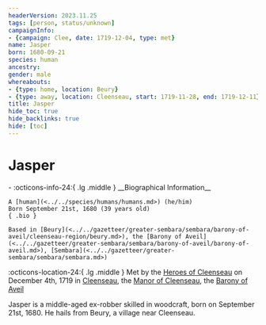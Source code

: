 ```yaml
---
headerVersion: 2023.11.25
tags: [person, status/unknown]
campaignInfo:
- {campaign: Clee, date: 1719-12-04, type: met}
name: Jasper
born: 1680-09-21
species: human
ancestry:
gender: male
whereabouts:
- {type: home, location: Beury}
- {type: away, location: Cleenseau, start: 1719-11-28, end: 1719-12-11}
title: Jasper
hide_toc: true
hide_backlinks: true
hide: [toc]
---
```

# Jasper
<div class="grid cards ext-narrow-margin ext-one-column" markdown>
- :octicons-info-24:{ .lg .middle } __Biographical Information__

    A [human](<../../species/humans/humans.md>) (he/him)  
    Born September 21st, 1680 (39 years old)  
    { .bio }

    Based in [Beury](<../../gazetteer/greater-sembara/sembara/barony-of-aveil/cleenseau-region/beury.md>), the [Barony of Aveil](<../../gazetteer/greater-sembara/sembara/barony-of-aveil/barony-of-aveil.md>), [Sembara](<../../gazetteer/greater-sembara/sembara/sembara.md>)
</div>



:octicons-location-24:{ .lg .middle } Met by the [Heroes of Cleenseau](<../pcs/cleenseau/heroes-of-cleenseau.md>) on December 4th, 1719 in [Cleenseau](<../../gazetteer/greater-sembara/sembara/barony-of-aveil/cleenseau-region/cleenseau/cleenseau.md>), the [Manor of Cleenseau](<../../gazetteer/greater-sembara/sembara/barony-of-aveil/cleenseau-region/manor-of-cleenseau.md>), the [Barony of Aveil](<../../gazetteer/greater-sembara/sembara/barony-of-aveil/barony-of-aveil.md>)  


Jasper is a middle-aged ex-robber skilled in woodcraft, born on September 21st, 1680. He hails from Beury, a village near Cleenseau.
